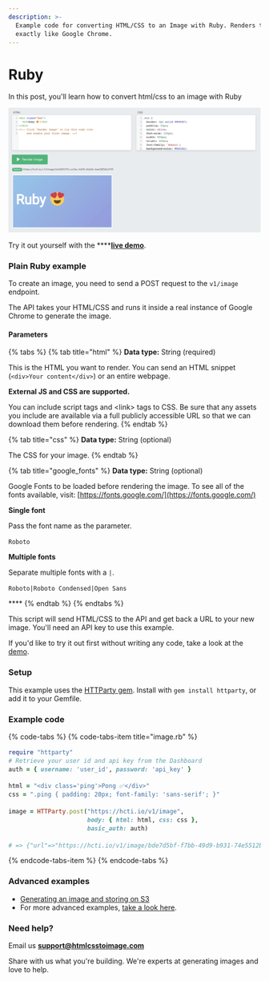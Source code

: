 ```yaml
---
description: >-
  Example code for converting HTML/CSS to an Image with Ruby. Renders the image
  exactly like Google Chrome.
---
```


# Ruby

In this post, you'll learn how to convert html/css to an image with Ruby

![HTML to Image with Ruby](../.gitbook/assets/image%20%2810%29.png)

Try it out yourself with the ****[**live demo**](https://htmlcsstoimage.com/#demo).

### Plain Ruby example

To create an image, you need to send a POST request to the  `v1/image` endpoint. 

The API takes your HTML/CSS and runs it inside a real instance of Google Chrome to generate the image.

#### Parameters

{% tabs %}
{% tab title="html" %}
**Data type:** String \(required\)

This is the HTML you want to render. You can send an HTML snippet \(`<div>Your content</div>`\) or an entire webpage.

**External JS and CSS are supported.** 

You can include script tags and &lt;link&gt; tags to CSS. Be sure that any assets you include are available via a full publicly accessible URL so that we can download them before rendering.
{% endtab %}

{% tab title="css" %}
**Data type:** String \(optional\)

The CSS for your image.
{% endtab %}

{% tab title="google\_fonts" %}
**Data type:** String \(optional\)

Google Fonts to be loaded before rendering the image. To see all of the fonts available, visit: [https://fonts.google.com/](https://fonts.google.com/)

**Single font**

Pass the font name as the parameter.

`Roboto`

**Multiple fonts**

Separate multiple fonts with a `|`.

`Roboto|Roboto Condensed|Open Sans`

\*\*\*\*
{% endtab %}
{% endtabs %}

This script will send HTML/CSS to the API and get back a URL to your new image. You'll need an API key to use this example.

If you'd like to try it out first without writing any code, take a look at the [demo](https://htmlcsstoimage.com/#demo).

### Setup

This example uses the [HTTParty gem](https://github.com/jnunemaker/httparty). Install with `gem install httparty`, or add it to your Gemfile.

### Example code

{% code-tabs %}
{% code-tabs-item title="image.rb" %}
```ruby
require "httparty"
# Retrieve your user id and api key from the Dashboard
auth = { username: 'user_id', password: 'api_key' }

html = "<div class='ping'>Pong ✅</div>"
css = ".ping { padding: 20px; font-family: 'sans-serif'; }"

image = HTTParty.post("https://hcti.io/v1/image",
                      body: { html: html, css: css },
                      basic_auth: auth)

# => {"url"=>"https://hcti.io/v1/image/bde7d5bf-f7bb-49d9-b931-74e5512b8738"}
```
{% endcode-tabs-item %}
{% endcode-tabs %}

### Advanced examples

* [Generating an image and storing on S3](../advanced-examples/create-image-and-save-to-s3-ruby.md)
* For more advanced examples, [take a look here](../#examples).

### Need help?

Email us **support@htmlcsstoimage.com**

Share with us what you're building. We're experts at generating images and love to help.

